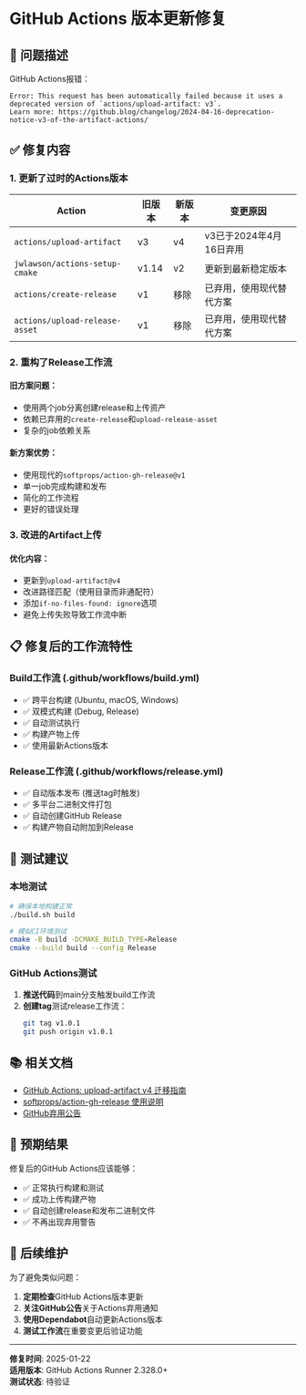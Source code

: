 # GitHub Actions 版本更新修复

## 🚨 问题描述

GitHub Actions报错：
```
Error: This request has been automatically failed because it uses a deprecated version of `actions/upload-artifact: v3`. 
Learn more: https://github.blog/changelog/2024-04-16-deprecation-notice-v3-of-the-artifact-actions/
```

## ✅ 修复内容

### 1. 更新了过时的Actions版本

| Action | 旧版本 | 新版本 | 变更原因 |
|--------|--------|--------|----------|
| `actions/upload-artifact` | v3 | v4 | v3已于2024年4月16日弃用 |
| `jwlawson/actions-setup-cmake` | v1.14 | v2 | 更新到最新稳定版本 |
| `actions/create-release` | v1 | 移除 | 已弃用，使用现代替代方案 |
| `actions/upload-release-asset` | v1 | 移除 | 已弃用，使用现代替代方案 |

### 2. 重构了Release工作流

#### 旧方案问题：
- 使用两个job分离创建release和上传资产
- 依赖已弃用的`create-release`和`upload-release-asset`
- 复杂的job依赖关系

#### 新方案优势：
- 使用现代的`softprops/action-gh-release@v1`
- 单一job完成构建和发布
- 简化的工作流程
- 更好的错误处理

### 3. 改进的Artifact上传

#### 优化内容：
- 更新到`upload-artifact@v4`
- 改进路径匹配（使用目录而非通配符）
- 添加`if-no-files-found: ignore`选项
- 避免上传失败导致工作流中断

## 📋 修复后的工作流特性

### Build工作流 (.github/workflows/build.yml)
- ✅ 跨平台构建 (Ubuntu, macOS, Windows)
- ✅ 双模式构建 (Debug, Release)
- ✅ 自动测试执行
- ✅ 构建产物上传
- ✅ 使用最新Actions版本

### Release工作流 (.github/workflows/release.yml)
- ✅ 自动版本发布 (推送tag时触发)
- ✅ 多平台二进制文件打包
- ✅ 自动创建GitHub Release
- ✅ 构建产物自动附加到Release

## 🔧 测试建议

### 本地测试
```bash
# 确保本地构建正常
./build.sh build

# 模拟CI环境测试
cmake -B build -DCMAKE_BUILD_TYPE=Release
cmake --build build --config Release
```

### GitHub Actions测试
1. **推送代码**到main分支触发build工作流
2. **创建tag**测试release工作流：
   ```bash
   git tag v1.0.1
   git push origin v1.0.1
   ```

## 📚 相关文档

- [GitHub Actions: upload-artifact v4 迁移指南](https://github.com/actions/upload-artifact/blob/main/docs/MIGRATION.md)
- [softprops/action-gh-release 使用说明](https://github.com/softprops/action-gh-release)
- [GitHub弃用公告](https://github.blog/changelog/2024-04-16-deprecation-notice-v3-of-the-artifact-actions/)

## 🚀 预期结果

修复后的GitHub Actions应该能够：
- ✅ 正常执行构建和测试
- ✅ 成功上传构建产物
- ✅ 自动创建release和发布二进制文件
- ✅ 不再出现弃用警告

## 🔄 后续维护

为了避免类似问题：
1. **定期检查**GitHub Actions版本更新
2. **关注GitHub公告**关于Actions弃用通知
3. **使用Dependabot**自动更新Actions版本
4. **测试工作流**在重要变更后验证功能

---
**修复时间**: 2025-01-22  
**适用版本**: GitHub Actions Runner 2.328.0+  
**测试状态**: 待验证